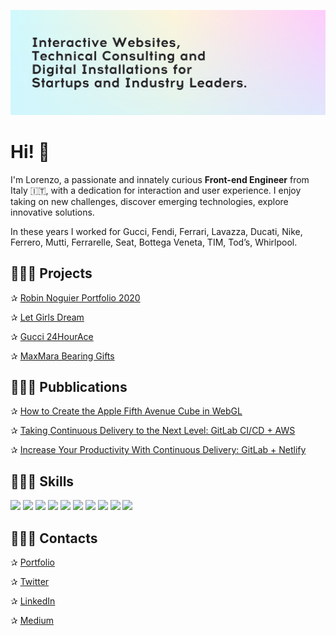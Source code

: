 [![Header](https://raw.githubusercontent.com/lorenzocadamuro/lorenzocadamuro/main/assets/header.png "Header")](https://lorenzocadamuro.com)

# Hi! 👋

I'm Lorenzo, a passionate and innately curious **Front-end Engineer** from Italy 🇮🇹, with a dedication for interaction and user experience. I enjoy taking on new challenges, discover emerging technologies, explore innovative solutions.

In these years I worked for Gucci, Fendi, Ferrari, Lavazza, Ducati, Nike, Ferrero, Mutti, Ferrarelle, Seat, Bottega Veneta, TIM, Tod’s, Whirlpool.


## 🦸🏻‍♂️ Projects

✰ [Robin Noguier Portfolio 2020](https://robin-noguier.com)

✰ [Let Girls Dream](https://www.letgirlsdream.org)

✰ [Gucci 24HourAce](http://24hourace.gucci.com)

✰ [MaxMara Bearing Gifts](https://maxmara-bearinggifts.betteringbrands.com)

## 👨🏻‍🏫 Pubblications

✰ [How to Create the Apple Fifth Avenue Cube in WebGL](https://tympanus.net/codrops/2019/12/20/how-to-create-the-apple-fifth-avenue-cube-in-webgl/)

✰ [Taking Continuous Delivery to the Next Level: GitLab CI/CD + AWS](https://medium.com/@lorenzocadamuro/taking-continuous-delivery-to-the-next-level-gitlab-ci-cd-aws-7c7153958fda)

✰ [Increase Your Productivity With Continuous Delivery: GitLab + Netlify](https://medium.com/@lorenzocadamuro/increase-your-productivity-with-continuous-delivery-gitlab-netlify-549b6b3f9a95)

## 👨🏻‍🔧 Skills

![](https://img.shields.io/badge/React-★★★★★-informational?style=flat&logo=React&color=0096ff)
![](https://img.shields.io/badge/Next.js-★★★★★-informational?style=flat&logo=Next.js&color=0096ff)
![](https://img.shields.io/badge/CI/CD-★★★★★-informational?style=flat&logo=Gitlab&color=0096ff)
![](https://img.shields.io/badge/Vue-★★★★☆-informational?style=flat&logo=Vue.js&color=617f9b)
![](https://img.shields.io/badge/Nuxt.js-★★★★☆-informational?style=flat&logo=Nuxt.js&color=617f9b)
![](https://img.shields.io/badge/Three.js-★★★☆☆-informational?style=flat&logo=WebGL&color=617f9b)
![](https://img.shields.io/badge/GLSL-★★★☆☆-informational?style=flat&logo=WebGL&color=617f9b)
![](https://img.shields.io/badge/AWS-★★★☆☆-informational?style=flat&logo=Amazon_AWS&color=617f9b)
![](https://img.shields.io/badge/Node.js-★★★☆☆-informational?style=flat&logo=Node.js&color=617f9b)
![](https://img.shields.io/badge/Docker-★★☆☆☆-informational?style=flat&logo=Docker&color=617f9b)

## 👨🏻‍💼 Contacts

✰ [Portfolio](https://lorenzocadamuro.com)

✰ [Twitter](https://twitter.com/lorenzocadamuro)

✰ [LinkedIn](https://www.linkedin.com/in/lorenzocadamuro)

✰ [Medium](https://medium.com/@lorenzocadamuro)
